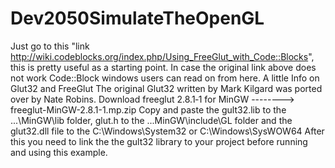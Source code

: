 # Dev2050SimulateTheOpenGL
Just go to this "link http://wiki.codeblocks.org/index.php/Using_FreeGlut_with_Code::Blocks", this is pretty useful as a starting point.
In case the original link above does not work Code::Block windows users can read on from here.
A little Info on Glut32 and FreeGlut
The original Glut32 written by Mark Kilgard was ported over by Nate Robins. 
Download freeglut 2.8.1‑1 for MinGW --------> freeglut-MinGW-2.8.1-1.mp.zip
Copy and paste the gult32.lib to the ...\MinGW\lib folder, glut.h to the ...MinGW\include\GL folder and the glut32.dll file to the C:\Windows\System32 or C:\Windows\SysWOW64
After this you need to link the the gult32 library to your project before running and using this example. 
